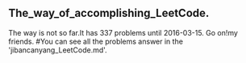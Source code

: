 ## The_way_of_accomplishing_LeetCode.
The way is not so far.It has 337 problems until 2016-03-15.
Go on!my friends.
#You can see all the problems answer in the 'jibancanyang_LeetCode.md'.

